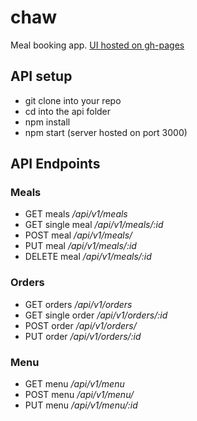 # chaw

Meal booking app.
[UI hosted on gh-pages](https://ochuko56.github.io/chaw/)

## API setup

- git clone into your repo
- cd into the api folder
- npm install
- npm start (server hosted on port 3000)

## API Endpoints

### Meals

- GET meals _/api/v1/meals_
- GET single meal _/api/v1/meals/:id_
- POST meal _/api/v1/meals/_
- PUT meal _/api/v1/meals/:id_
- DELETE meal _/api/v1/meals/:id_

### Orders

- GET orders _/api/v1/orders_
- GET single order _/api/v1/orders/:id_
- POST order _/api/v1/orders/_
- PUT order _/api/v1/orders/:id_

### Menu

- GET menu _/api/v1/menu_
- POST menu _/api/v1/menu/_
- PUT menu _/api/v1/menu/:id_
